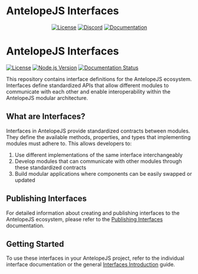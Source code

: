 # AntelopeJS Interfaces

<div align="center">
<a href="./LICENSE"><img alt="License" src="https://img.shields.io/badge/License-Apache_2.0-blue.svg?style=for-the-badge&labelColor=000000"></a>
<a href="https://discord.gg/C2G8QW63"><img src="https://img.shields.io/badge/Discord-18181B?logo=discord&style=for-the-badge&color=000000" alt="Discord"></a>
<a href="https://antelopejs.com/docs/interfaces/introduction"><img src="https://img.shields.io/badge/Docs-18181B?style=for-the-badge&color=000000" alt="Documentation"></a>
</div>

# AntelopeJS Interfaces

[![License](https://img.shields.io/badge/License-Apache_2.0-blue.svg)](https://opensource.org/licenses/Apache-2.0)
[![Node.js Version](https://img.shields.io/badge/node-%3E%3D18.0.0-brightgreen)](https://nodejs.org/)
[![Documentation Status](https://img.shields.io/badge/docs-latest-brightgreen)](https://antelopejs.com)

This repository contains interface definitions for the AntelopeJS ecosystem. Interfaces define standardized APIs that allow different modules to communicate with each other and enable interoperability within the AntelopeJS modular architecture.

## What are Interfaces?

Interfaces in AntelopeJS provide standardized contracts between modules. They define the available methods, properties, and types that implementing modules must adhere to. This allows developers to:

1. Use different implementations of the same interface interchangeably
2. Develop modules that can communicate with other modules through these standardized contracts
3. Build modular applications where components can be easily swapped or updated

## Publishing Interfaces

For detailed information about creating and publishing interfaces to the AntelopeJS ecosystem, please refer to the [Publishing Interfaces](https://antelopejs.com/docs/interfaces/publishing-interfaces) documentation.

## Getting Started

To use these interfaces in your AntelopeJS project, refer to the individual interface documentation or the general [Interfaces Introduction](https://antelopejs.com/docs/interfaces/introduction) guide.
